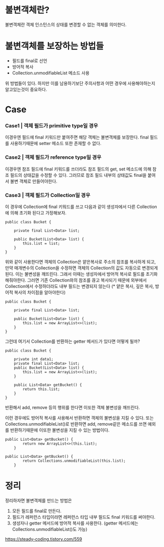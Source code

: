 
# 불변객체란?
불변객체란 객체 인스턴스의 상태를 변경할 수 없는 객체를 의미한다.

# 불변객체를 보장하는 방법들
- 필드를 final로 선언
- 방어적 복사
- Collection.unmodifiableList 메소드 사용

위 방법들이 있다. 하지만 이를 남용하기보단 주의사항과 어떤 경우에 사용해야하는지 알고있는것이 중요하다.

# Case
### Case1 | 객체 필드가 primitive type일 경우
이경우엔 필드에 final 키워드만 붙여주면 해당 객체는 불변객체를 보장한다. 
final 필드를 사용하기때문에 setter 메소드 또한 존재할 수 없다.

### Case2 | 객체 필드가 reference type일 경우
이경우엔 참조 필드에 final 키워드를 쓰더라도 참조 필드의 get, set 메소드에 의해 
참조 필드의 상태값을 수정할 수 있다. 그러므로 참조 필드 내부의 상태값도 final을 붙여서 불변 객체로 만들어야한다.

### Case3 | 객체 필드가 Collection일 경우
이 경우에 Collection에 final 키워드를 쓰고 다음과 같이 생성자에서 다른 Collection에 의해 초기화 된다고 가정해보자.

```
public class Bucket {

    private final List<Data> list;
    
    public Bucket(List<Data> list) {
        this.list = list;
    }
}

```

위와 같이 사용한다면 객체의 Collection은 얕은복사로 주소의 참조를 복사하게 되고, 만약 매개변수의 Collection을 수정하면
객체의 Collection의 값도 자동으로 변경되게 된다. 이는 불변성을 깨뜨린다.
그래서 이때는 생성자에서 방어적 복사로 필드를 초기화해줘야한다. 그러면 기존 Collection와의 참조를 끊고 복사되기 때문에 
외부에서 Collection에서 수정하더라도 내부 필드는 변경되지 않는다 (* 얕은 복사, 깊은 복사, 방어적 복사의 차이점을 알아야한다)

```
public class Bucket {

    private final List<Data> list;
    
    public Bucket(List<Data> list) {
        this.list = new ArrayList<>(list);
    }
}
```

그런데 여기서 Collection를 반환하는 getter 메서드가 있다면 어떻게 될까? 

```
public class Bucket {

    private int data1;
    private final List<Data> list;
    public Bucket(List<Data> list) {
        this.list = new ArrayList<>(list);
    }
    
    public List<Data> getBucket() {
        return this.list;
    }
}
```

반환해서 add, remove 등의 행위를 한다면 이또한 객체 불변성을 깨뜨린다.

이런 경우에도 방어적 복사를 사용해서 반환하면 객체의 불변성을 지킬 수 있다.
또는 Collections.unmodifiableList()로 반환하면 add, remove같은 메소드를 쓰면 예외를 반환하기때문에 이또한 불변성을 지킬 수 있는 방법이다.

```
public List<Data> getBucket() {
        return new ArrayList<>(this.list);
    }
```

```
public List<Data> getBucket() {
        return Collections.unmodifiableList(this.list);
    }
```
  
# 정리
정리하자면 불변객체를 만드는 방법은
1. 모든 필드를 final로 만든다.
2. 필드가 레퍼런스 타입이라면 레퍼런스 타입 내부 필드도 final 키워드를 써야한다.
3. 생성자나 getter 메서드에 방어적 복사를 사용한다. (getter 메서드에는 Collections.unmodifiableList()도 가능)

https://steady-coding.tistory.com/559
